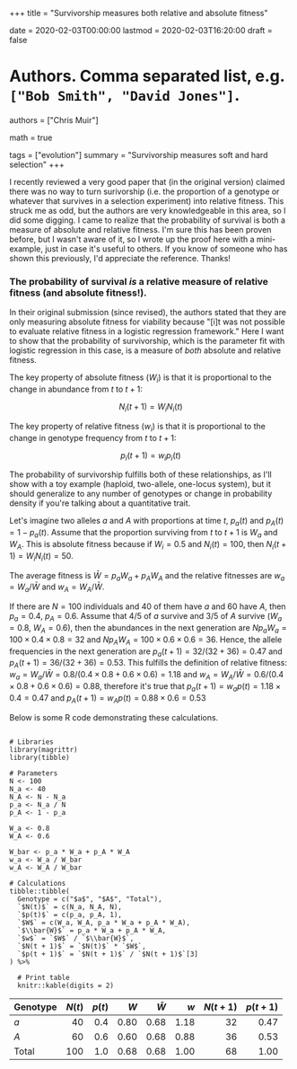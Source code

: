 +++
title = "Survivorship measures both relative and absolute fitness"

date = 2020-02-03T00:00:00
lastmod = 2020-02-03T16:20:00
draft = false

# Authors. Comma separated list, e.g. `["Bob Smith", "David Jones"]`.
authors = ["Chris Muir"]

math = true

tags = ["evolution"]
summary = "Survivorship measures soft and hard selection"
+++

I recently reviewed a very good paper that (in the original version) claimed there was no way to turn surivorship (i.e. the proportion of a genotype or whatever that survives in a selection experiment) into relative fitness. This struck me as odd, but the authors are very knowledgeable in this area, so I did some digging. I came to realize that the probability of survival is both a measure of absolute and relative fitness. I'm sure this has been proven before, but I wasn't aware of it, so I wrote up the proof here with a mini-example, just in case it's useful to others. If you know of someone who has shown this previously, I'd appreciate the reference. Thanks!

### The probability of survival *is* a relative measure of relative fitness (and absolute fitness!).

In their original submission (since revised), the authors stated that they are only measuring absolute fitness for viability because "[i]t was not possible to evaluate relative fitness in a logistic regression framework." Here I want to show that the probability of survivorship, which is the parameter fit with logistic regression in this case, is a measure of *both* absolute and relative fitness. 

The key property of absolute fitness ($W_i$) is that it is proportional to the change in abundance from $t$ to $t + 1$:

$$ N_i(t + 1) = W_i N_i(t) $$

The key property of relative fitness ($w_i$) is that it is proportional to the change in genotype frequency from $t$ to $t + 1$:

$$ p_i(t + 1) = w_i p_i(t) $$

The probability of survivorship fulfills both of these relationships, as I'll show with a toy example (haploid, two-allele, one-locus system), but it should generalize to any number of genotypes or change in probability density if you're talking about a quantitative trait. 

Let's imagine two alleles $a$ and $A$ with proportions at time $t$, $p_a(t)$ and $p_A(t) = 1 - p_a(t)$. Assume that the proportion surviving from $t$ to $t + 1$ is $W_a$ and $W_A$. This is absolute fitness because if $W_i = 0.5$ and $N_i(t) = 100$, then $N_i(t + 1) = W_i N_i(t) = 50$. 

The average fitness is $\bar{W} = p_a W_a + p_A W_A$ and the relative fitnesses are $w_a = W_a / \bar{W}$ and $w_A = W_A / \bar{W}$.

If there are $N = 100$ individuals and 40 of them have $a$ and 60 have $A$, then $p_a = 0.4$, $p_A = 0.6$. Assume that 4/5 of $a$ survive and 3/5 of $A$ survive ($W_a = 0.8,~W_A = 0.6$), then the abundances in the next generation are $N p_a W_a = 100 \times 0.4 \times 0.8 = 32$ and $N p_A W_A = 100 \times 0.6 \times 0.6 = 36$. Hence, the allele frequencies in the next generation are $p_a(t + 1) = 32 / (32 + 36) = 0.47$ and $p_A(t + 1) = 36 / (32 + 36) = 0.53$. This fulfills the definition of relative fitness: $w_a = W_a / \bar{W} = 0.8 / (0.4 \times 0.8 + 0.6 \times 0.6) = 1.18$ and $w_A = W_A / \bar{W} = 0.6 / (0.4 \times 0.8 + 0.6 \times 0.6) = 0.88$, therefore it's true that $p_a(t + 1) = w_a p(t) = 1.18 \times 0.4 = 0.47$ and $p_A(t + 1) = w_A p(t) = 0.88 \times 0.6 = 0.53$

Below is some R code demonstrating these calculations.

```{r, message = FALSE}

# Libraries
library(magrittr)
library(tibble)

# Parameters
N <- 100
N_a <- 40
N_A <- N - N_a
p_a <- N_a / N
p_A <- 1 - p_a

W_a <- 0.8
W_A <- 0.6

W_bar <- p_a * W_a + p_A * W_A
w_a <- W_a / W_bar
w_A <- W_A / W_bar

# Calculations
tibble::tibble(
  Genotype = c("$a$", "$A$", "Total"),
  `$N(t)$` = c(N_a, N_A, N),
  `$p(t)$` = c(p_a, p_A, 1),
  `$W$` = c(W_a, W_A, p_a * W_a + p_A * W_A),
  `$\\bar{W}$` = p_a * W_a + p_A * W_A,
  `$w$` = `$W$` / `$\\bar{W}$`,
  `$N(t + 1)$` = `$N(t)$` * `$W$`,
  `$p(t + 1)$` = `$N(t + 1)$` / `$N(t + 1)$`[3]
) %>%
  
  # Print table
  knitr::kable(digits = 2)

```

|Genotype | $N(t)$| $p(t)$|  $W$| $\bar{W}$|  $w$| $N(t + 1)$| $p(t + 1)$|
|:--------|------:|------:|----:|---------:|----:|----------:|----------:|
|$a$      |     40|    0.4| 0.80|      0.68| 1.18|         32|       0.47|
|$A$      |     60|    0.6| 0.60|      0.68| 0.88|         36|       0.53|
|Total    |    100|    1.0| 0.68|      0.68| 1.00|         68|       1.00|

